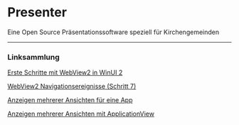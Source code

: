 # Presenter
Eine Open Source Präsentationssoftware speziell für Kirchengemeinden


---
### Linksammlung
[Erste Schritte mit WebView2 in WinUI 2](https://docs.microsoft.com/de-de/microsoft-edge/webview2/get-started/winui2)

[WebView2 Navigationsereignisse (Schritt 7)](https://docs.microsoft.com/de-de/microsoft-edge/webview2/get-started/winui)

[Anzeigen mehrerer Ansichten für eine App](https://docs.microsoft.com/de-de/windows/apps/design/layout/show-multiple-views)

[Anzeigen mehrerer Ansichten mit ApplicationView](https://docs.microsoft.com/de-de/windows/apps/design/layout/application-view)
